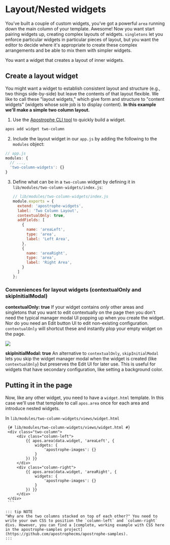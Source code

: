 # Layout/Nested widgets

You’ve built a couple of custom widgets, you’ve got a powerful `area` running down the main column of your template. Awesome! Now you want start pairing widgets up, creating complex layouts of widgets. `singletons` let you enforce particular widgets in particular pieces of layout, but you want the editor to decide where it's appropriate to create these complex arrangements and be able to mix them with simpler widgets.

You want a widget that creates a layout of inner widgets.

## Create a layout widget

You might want a widget to establish consistent layout and structure (e.g., two things side-by-side) but leave the contents of that layout flexible. We like to call these "layout widgets," which give form and structure to "content widgets" (widgets whose sole job is to display content). **In this example we'll make a simple two column layout.**

1. Use the [Apostrophe CLI tool](https://www.npmjs.com/package/@apostrophecms/cli) to quickly build a widget.

  ```bash
  apos add widget two-column
  ```

2. Include the layout widget in our `app.js` by adding the following to the `modules` object:

  ```javascript
  // app.js
  modules: {
    // ...,
    'two-column-widgets': {}
  }
  ```

3. Define what can be in a `two-column` widget by defining it in `lib/modules/two-column-widgets/index.js`:


    ```javascript
    // lib/modules/two-column-widgets/index.js
    module.exports = {
      extend: 'apostrophe-widgets',
      label: 'Two Column Layout',
      contextualOnly: true,
      addFields: [
        {
          name: 'areaLeft',
          type: 'area',
          label: 'Left Area',
        },
        {
          name: 'areaRight',
          type: 'area',
          label: 'Right Area',
        }
      ]
    };
    ```

### Conveniences for layout widgets \(contextualOnly and skipInitialModal\)

**contextualOnly: true** If your widget contains _only_ other areas and singletons that you want to edit contextually on the page then you don't need the typical manager modal UI popping up when you create the widget. Nor do you need an Edit button UI to edit non-existing configuration. `contextualOnly` will shortcut these and instantly plop your empty widget on the page.

![](../../../images/assets/ezgif.com-video-to-gif-1.gif)

**skipInitialModal: true** An alternative to `contextualOnly`, `skipInitialModal` lets you skip the widget manager modal when the widget is created \(like `contextualOnly`\) but preserves the Edit UI for later use. This is useful for widgets that have secondary configuration, like setting a background color.

## Putting it in the page

Now, like any other widget, you need to have a `widget.html` template. In this case we'll use that template to call `apos.area` once for each area and introduce nested widgets.

In `lib/modules/two-column-widgets/views/widget.html`

   ```django
    {# lib/modules/two-column-widgets/views/widget.html #}
    <div class="two-column">
        <div class="column-left">
            {{ apos.area(data.widget, 'areaLeft', {
                widgets: {
                    'apostrophe-images': {}
                }
            }) }}
        </div>
        <div class="column-right">
            {{ apos.area(data.widget, 'areaRight', {
                widgets: {
                    'apostrophe-images': {}
                }
            }) }}
        </div>
    </div>
    ```

::: tip NOTE
"Why are the two columns stacked on top of each other?" You need to write your own CSS to position the `column-left` and `column-right` divs. However, you can find a [complete, working example with CSS here in the apostrophe-samples project](https://github.com/apostrophecms/apostrophe-samples).
:::


